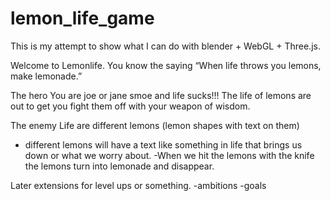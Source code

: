lemon_life_game
===============

This is my attempt to show what I can do with blender + WebGL + Three.js.

Welcome to Lemonlife.  You know the saying “When life throws you lemons, make lemonade.”  

The hero
You are joe or jane smoe and life sucks!!!  The life of lemons are out to get you fight them off with your weapon of wisdom.

The enemy 
Life are different lemons (lemon shapes with text on them)
- different lemons will have a text like something in life that brings us down or what we worry about.
-When we hit the lemons with the knife the lemons turn into lemonade and disappear. 


Later extensions for level ups or something.
-ambitions 
-goals


